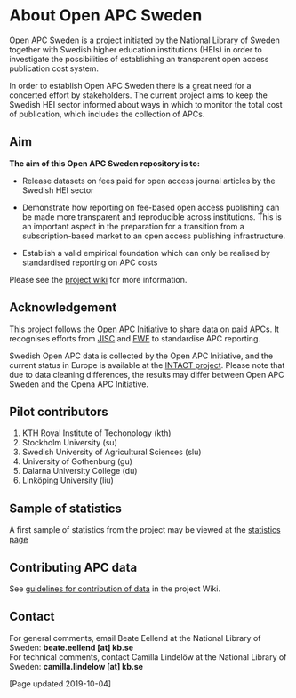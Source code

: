 # About Open APC Sweden


Open APC Sweden is a project initiated by the National Library of Sweden together with Swedish higher education institutions (HEIs) in order to investigate the possibilities of establishing an transparent open access publication cost system. 

In order to establish Open APC Sweden there is a great need for a concerted effort by stakeholders. The current project aims to keep the Swedish HEI sector informed about ways in which to monitor the total cost of publication, which includes the collection of APCs. 

## Aim

**The aim of this Open APC Sweden repository is to:**  

* Release datasets on fees paid for open access journal articles by the Swedish HEI sector

* Demonstrate how reporting on fee-based open access publishing can be made more transparent and reproducible across institutions. This is an important aspect in the preparation for a transition from a subscription-based market to an open access publishing infrastructure. 

* Establish a valid empirical foundation which can only be realised by standardised reporting on APC costs

Please see the [project wiki](https://github.com/Kungbib/openapc-se/wiki) for more information.

## Acknowledgement  
This project follows the [Open APC Initiative](https://github.com/OpenAPC/openapc-de) to share data on paid APCs. It recognises efforts from [JISC](https://www.jisc-collections.ac.uk/Jisc-Monitor/APC-data-collection/) and [FWF](https://figshare.com/articles/Austrian_Science_Fund_FWF_Publication_Cost_Data_2014/1378610) to standardise APC reporting.    

Swedish Open APC data is collected by the Open APC Initiative, and the current status in Europe is available at the [INTACT project](https://treemaps.intact-project.org/). Please note that due to data cleaning differences, the results may differ between Open APC Sweden and the Opena APC Initiative.

## Pilot contributors 

1. KTH Royal Institute of Techonology (kth)
2. Stockholm University (su)
3. Swedish University of Agricultural Sciences (slu)
4. University of Gothenburg (gu)
5. Dalarna University College (du)
6. Linköping University (liu) 

## Sample of statistics
A first sample of statistics from the project may be viewed at the [statistics page](https://github.com/Kungbib/openapc-se/blob/master/statistics.md)

## Contributing APC data
See [guidelines for contribution of data](https://github.com/Kungbib/openapc-se/wiki/Instructions-for-data-entry) in the project Wiki.

## Contact

For general comments, email Beate Eellend at the National Library of Sweden: **beate.eellend [at] kb.se**  
For technical comments, contact Camilla Lindelöw at the National Library of Sweden: **camilla.lindelow [at] kb.se**

[Page updated 2019-10-04] 
